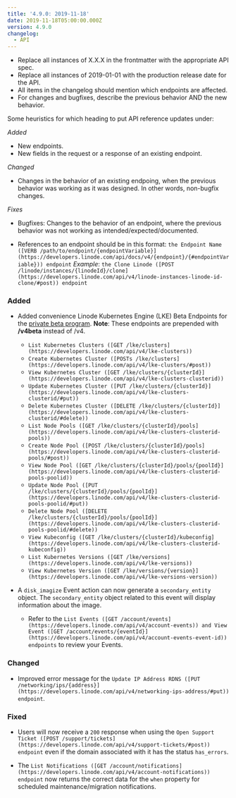 ```yaml
---
title: '4.9.0: 2019-11-18'
date: 2019-11-18T05:00:00.000Z
version: 4.9.0
changelog:
  - API
---
```

<!-- API changelog requirements - delete this before merging -->
- Replace all instances of X.X.X in the frontmatter with the appropriate API spec.
- Replace all instances of 2019-01-01 with the production release date for the API.
- All items in the changelog should mention which endpoints are affected.
- For changes and bugfixes, describe the previous behavior AND the new behavior.

<!-- Where to put things - delete this before merging -->
Some heuristics for which heading to put API reference updates under:

*Added*
- New endpoints.
- New fields in the request or a response of an existing endpoint.

*Changed*
- Changes in the behavior of an existing endpoing, when the previous behavior was working as it was designed. In other words, non-bugfix changes.

*Fixes*
- Bugfixes: Changes to the behavior of an endpoint, where the previous behavior was not working as intended/expected/documented.

<!-- Sample syntax - delete this before merging -->

- References to an endpoint should be in this format: `the Endpoint Name ([VERB /path/to/endpoint/{endpointVariable}](https://developers.linode.com/api/docs/v4/{endpoint}/{#endpointVariable})) endpoint` *Example*: `the Clone Linode ([POST /linode/instances/{linodeId}/clone](https://developers.linode.com/api/v4/linode-instances-linode-id-clone/#post)) endpoint`

<!-- Fill these sections out: -->

### Added
- Added convenience Linode Kubernetes Engine (LKE) Beta Endpoints for the [private beta program](https://welcome.linode.com/lkebeta/). **Note**: These endpoints are prepended with **/v4beta** instead of /v4.
  - `List Kubernetes Clusters ([GET /lke/clusters](https://developers.linode.com/api/v4/lke-clusters))`
  - `Create Kubernetes Cluster ([POSTs /lke/clusters](https://developers.linode.com/api/v4/lke-clusters/#post))`
  - `View Kubernetes Cluster ([GET /lke/clusters/{clusterId}](https://developers.linode.com/api/v4/lke-clusters-clusterid))`
  - `Update Kubernetes Cluster ([PUT /lke/clusters/{clusterId}](https://developers.linode.com/api/v4/lke-clusters-clusterid/#put))`
  - `Delete Kubernetes Cluster ([DELETE /lke/clusters/{clusterId}](https://developers.linode.com/api/v4/lke-clusters-clusterid/#delete))`
  - `List Node Pools ([GET /lke/clusters/{clusterId}/pools](https://developers.linode.com/api/v4/lke-clusters-clusterid-pools))`
  - `Create Node Pool ([POST /lke/clusters/{clusterId}/pools](https://developers.linode.com/api/v4/lke-clusters-clusterid-pools/#post))`
  - `View Node Pool ([GET /lke/clusters/{clusterId}/pools/{poolId}](https://developers.linode.com/api/v4/lke-clusters-clusterid-pools-poolid))`
  - `Update Node Pool ([PUT /lke/clusters/{clusterId}/pools/{poolId}](https://developers.linode.com/api/v4/lke-clusters-clusterid-pools-poolid/#put))`
  - `Delete Node Pool ([DELETE /lke/clusters/{clusterId}/pools/{poolId}](https://developers.linode.com/api/v4/lke-clusters-clusterid-pools-poolid/#delete))`
  - `View Kubeconfig ([GET /lke/clusters/{clusterId}/kubeconfig](https://developers.linode.com/api/v4/lke-clusters-clusterid-kubeconfig))`
  - `List Kubernetes Versions ([GET /lke/versions](https://developers.linode.com/api/v4/lke-versions))`
  - `View Kubernetes Version ([GET /lke/versions/{version}](https://developers.linode.com/api/v4/lke-versions-version))`

- A `disk_imagize` Event action can now generate a `secondary_entity` object. The `secondary_entity` object related to this event will display information about the image.

  - Refer to the `List Events ([GET /account/events](https://developers.linode.com/api/v4/account-events)) and View Event ([GET /account/events/{eventId}](https://developers.linode.com/api/v4/account-events-event-id)) endpoints` to review your Events.

### Changed

- Improved error message for the `Update IP Address RDNS ([PUT /networking/ips/{address}](https://developers.linode.com/api/v4/networking-ips-address/#put)) endpoint`.

### Fixed

- Users will now receive a `200` response when using the `Open Support Ticket ([POST /support/tickets](https://developers.linode.com/api/v4/support-tickets/#post)) endpoint` even if the domain associated with it has the status `has_errors`.

- The `List Notifications ([GET /account/notifications](https://developers.linode.com/api/v4/account-notifications)) endpoint` now returns the correct data for the `when` property for scheduled maintenance/migration notifications.
